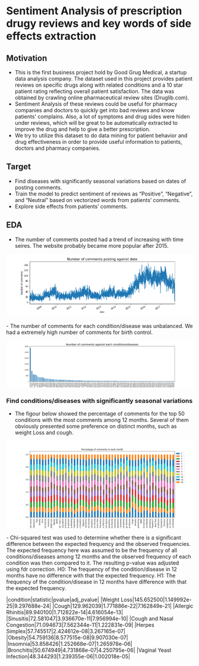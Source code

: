 # Sentiment Analysis of prescription drugy reviews and key words of side effects extraction
## Motivation
- This is the first business project hold by Good Grug Medical, a startup data analysis company.  The dataset used in this project provides patient reviews on specific drugs along with related conditions and a 10 star patient rating reflecting overall patient satisfaction. The data was obtained by crawling online pharmaceutical review sites  (Druglib.com). 
- Sentiment Analysis of these reviews could be useful for pharmacy companies and doctors to quickly get into bad reviews and know patients' complains. Also, a lot of symptoms and drug sides were hiden under reviews, which will be great to be automatically extracted to improve the drug and help to give a better prescription. 
- We try to utilize this dataset to do data mining for patient behavior and drug effectiveness in order to provide useful information to patients, doctors and pharmacy companies.

## Target
- Find diseases with significantly seasonal variations based on dates of posting comments.  
- Train the model to predict sentiment of reviews as “Positive”, “Negative”, and “Neutral” based on vectorized words from patients’ comments.
- Explore side effects from patients’ comments.

## EDA
- The number of comments posted had a trend of increasing with time seires. The website probably became more popular after 2015. 
<p align="center">
   <img src="Plot/num_comments_date.png" alt="alternate text">
</p>
- The number of comments for each condition/disease was unbalanced. We had a extremely high number of comments for birth control.
<p align="center">
   <img src="Plot/num_comments_each_condition.png" alt="alternate text">
</p>

### Find conditions/diseases with significantly seasonal variations
- The figour below showed the percentage of comments for the top 50 conditions with the most comments among 12 months. Several of them obviously presented some preference on distinct months, such as weight Loss and cough.	
<p align="center">
   <img src="Plot/Per_comments_month.png" alt="alternate text">
</p>
- Chi-squared test was used to determine whether there is a significant difference between the expected frequency and the observed frequencies. The expected frequency here was assumed to be the frequency of all conditions/diseases among 12 months and the observed frequency of each condition was then compared to it. The resulting p-value was adjusted using fdr correction.
H0: The frequency of the condition/disease in 12 months have no difference with that the expected frequency.
H1: The frequency of the condition/disease in 12 months have difference with that the expected frequency.

|condition|statistic|pvalue|adj_pvalue|
|Weight Loss|145.652500|1.149992e-25|9.297688e-24|
|Cough|129.962039|1.771886e-22|7.162849e-21|
|Allergic Rhinitis|89.940100|1.712822e-14|4.616054e-13|
|Sinusitis|72.581047|3.936670e-11|7.956994e-10|
|Cough and Nasal Congestion|71.094673|7.562344e-11|1.222831e-09|
|Herpes Simplex|57.745517|2.424612e-08|3.267165e-07|
|Obesity|54.759136|8.577515e-08|9.907030e-07|
|Insomnia|53.858426|1.252668e-07|1.265978e-06|
|Bronchitis|50.674949|4.731868e-07|4.250795e-06|
|Vaginal Yeast Infection|48.344293|1.239355e-06|1.002018e-05|

